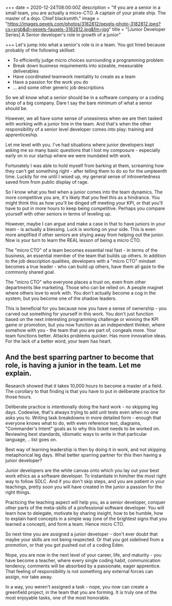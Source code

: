 +++
date = 2020-12-24T08:00:00Z
description = "If you are a senior in a small team, you are actually a micro-CTO.   A captain of your pirate ship. The master of a dojo. Chief blacksmith."
image = "https://images.pexels.com/photos/3182812/pexels-photo-3182812.jpeg?cs=srgb&dl=pexels-fauxels-3182812.jpg&fm=jpg"
title = "[Junior Developer Series] A Senior developer's role in growth of a junior"

+++
Let's jump into what a senior's role is in a team. You got hired because probably of the following skillset:

* To efficiently judge micro choices surrounding a programming problem
* Break down business requirements into sizeable, measurable deliverables
* Have coordinated teamwork mentality to create as a team
* Have a passion for the work you do
* ... and some other generic job descriptions

So we all know what a senior should be in a software company or a coding shop of a big company. Dare I say the bare minimum of what a senior should be.

However, we all have some sense of uneasiness when we are then tasked with working with a junior hire in the team. And that's when the other responsibility of a senior level developer comes into play: training and apprenticeship.

Let me level with you. I've had situations where junior developers kept asking me so many basic questions that I lost my composure - especially early on in our startup where we were inundated with work.

Fortunately I was able to hold myself from barking at them, screaming how they can't get something right - after telling them to do so for the umpteenth time. Luckily for me until I wised up, my general sense of introvertedness saved from from public display of rage.

So I know what you feel when a junior comes into the team dynamics. The more competitive you are, it's likely that you feel this as a hindrance. You might think this as how you'll be dinged off meeting your KPI, or that you'll have to put in more hours to keep being competitive. Perhaps you compare yourself with other seniors in terms of leveling up. 

However, maybe I can argue and make a case in that to have juniors in your team - is actually a blessing. Luck is working on your side. This is even more amplified if other seniors are shying away from helping out the junior. Now is your turn to learn the REAL lesson of being a micro CTO.

The "micro CTO" of a team becomes essential real fast - in terms of the business, an essential member of the team that builds up others. In addition to the job description qualities, developers with a "micro CTO" mindset becomes a true leader - who can build up others, have them all gaze to the commonly shared goal. 

The "micro CTO" who everyone places a trust on, even from other departments like marketing. Those who can be relied on. A people magnet where others love to work with. You don't actually become a cog in the system, but you become one of the shadow leaders.

This is beneficial for you because now you have a sense of ownership - you carved out something for yourself in this work. You don't just function based on the next interesting programming challenge or winning the KPI game or promotion, but you now function as an independent thinker, where somehow with you - the team that you are part of, congeals more. Your team functions better. Attacks problems quicker. Has more innovative ideas. For the lack of a better word, your team has heart.

## And the best sparring partner to become that role, is having a junior in the team. Let me explain.

Research showed that it takes 10,000 hours to become a master of a field. The corollary to that finding is that you have to put in deliberate practice for those hours. 

Deliberate practice is intentionally doing the hard work - no skipping leg days. Codewise, that's always trying to add unit tests even when no one asks you to. Writing task breakdowns in more detailed form - enough that everyone knows what to do, with even reference text, diagrams, "Commander's Intent" goals as to why this ticket needs to be worked on. Reviewing best standards, idiomatic ways to write in that particular language, .. list goes on.

Best way of learning leadership is then by doing it in work, and not skipping metaphorical leg days. What better sparring partner for this then having a junior developer?

Junior developers are the white canvas onto which you lay out your best work ethics as a software developer. To instantiate in him/her the most right way to follow SDLC. And if you don't skip steps, and you are patient in your teachings, pretty soon you will have created in the junior a passion for the right things.

Practicing the teaching aspect will help you, as a senior developer, conquer other parts of the meta-skills of a professional software developer. You will learn how to delegate, motivate by sharing insight, how to be humble, how to explain hard concepts in a simple way (one of the brightest signs that you learned a concept), and form a team. Hence micro CTO.

So next time you are assigned a junior developer - don't ever doubt that maybe your skills are not being respected. Or that you got sidelined from a promotion, or that you got pushed out of a coding Eden.

Nope, you are now in the next level of your career, life, and maturity - you have become a teacher, where every single coding habit, communication tendency, comments will be absorbed by a passionate, eager apprentice. That feeling of responsibility is not something any external forces can assign, nor take away.

In a way, you weren't assigned a task - nope, you now can create a greenfield project, in the team that you are forming. It is truly one of the most enjoyable tasks, one of the most honorable.